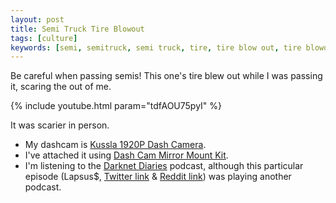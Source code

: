 ```yaml
---
layout: post
title: Semi Truck Tire Blowout
tags: [culture]
keywords: [semi, semitruck, semi truck, tire, tire blow out, tire blowout, blow out, blowout]
---
```


Be careful when passing semis! This one's tire blew out while I was passing it, scaring the out of me.

{% include youtube.html param="tdfAOU75pyI" %}

It was scarier in person.

* My dashcam is [Kussla 1920P Dash Camera](https://www.amazon.com/dp/B09XHJL6V4?tag=hendrixjoseph-20).
* I've attached it using [Dash Cam Mirror Mount Kit](https://www.amazon.com/dp/B0102CK1BS?tag=hendrixjoseph-20).
* I'm listening to the [Darknet Diaries](https://darknetdiaries.com/) podcast, although this particular episode (Lapsus$, [Twitter link](https://twitter.com/DarknetDiaries/status/1546856986825949185) & [Reddit link](https://www.reddit.com/r/darknetdiaries/comments/vxbinb/this_weeks_episode_is_hosted_by_dina_raston_from/)) was playing another podcast.